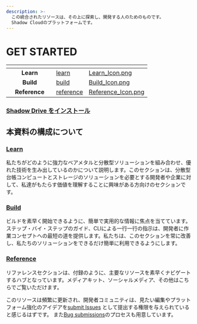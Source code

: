 ```yaml
---
description: >-
  この統合されたリソースは、その上に探索し、開発する人のためのものです。
  Shadow Cloudのプラットフォームです。
---
```


# GET STARTED

<table data-view="cards"><thead><tr><th></th><th align="center"></th><th></th><th data-hidden data-card-target data-type="content-ref"></th><th data-hidden data-card-cover data-type="files"></th></tr></thead><tbody><tr><td></td><td align="center"><strong>Learn</strong></td><td></td><td><a href="learn/">learn</a></td><td><a href=".gitbook/assets/Learn_Icon.png">Learn_Icon.png</a></td></tr><tr><td></td><td align="center"><strong>Build</strong></td><td></td><td><a href="build/">build</a></td><td><a href=".gitbook/assets/Build_Icon.png">Build_Icon.png</a></td></tr><tr><td></td><td align="center"><strong>Reference</strong></td><td></td><td><a href="reference/">reference</a></td><td><a href=".gitbook/assets/Reference_Icon.png">Reference_Icon.png</a></td></tr></tbody></table>

### [Shadow Drive をインストール](build/)

## 本資料の構成について

### [**Learn**](learn/)

私たちがどのように強力なベアメタルと分散型ソリューションを組み合わせ、優れた技術を生み出しているのかについて説明します。このセクションは、分散型台帳コンピュートとストレージのソリューションを必要とする開発者や企業に対して、私達がもたらす価値を理解することに興味がある方向けのセクションです。

### [**Build**](build/)

ビルドを素早く開始できるように、簡単で実用的な情報に焦点を当てています。ステップ・バイ・ステップのガイド、CLIによる一行一行の指示は、開発者に作業コンセプトへの最短の道を提供します。私たちは、このセクションを常に改善し、私たちのソリューションをできるだけ簡単に利用できるようにします。

### [**Reference**](reference/)

リファレンスセクションは、付録のように、主要なリソースを素早くナビゲートするハブとなっています。メディアキット、ソーシャルメディア、その他はこちらでご覧いただけます。

このリソースは頻繁に更新され、開発者コミュニティは、見たい編集やプラットフォーム強化のアイデアを[submit Issues](https://github.com/GenesysGo/shadow-drive/issues) として提出する権限を与えられていると感じるはずです。 また[Bug submissions](https://github.com/GenesysGo/shdw-drive-bug-reports)のプロセスも用意しています。

